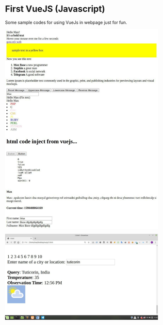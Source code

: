# First VueJS (Javascript)

Some sample codes for using VueJs in webpage just for fun. 

![demo - sample vuejs website page](screen1.jpg)

![demo - sample vuejs website page](screen2.jpg)

